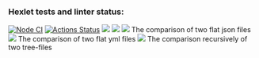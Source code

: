 ### Hexlet tests and linter status:
[![Node CI](https://github.com/Vlad-Code/frontend-project-lvl2/actions/workflows/nodejs.yml/badge.svg)](https://github.com/Vlad-Code/frontend-project-lvl2/actions/workflows/nodejs.yml)
[![Actions Status](https://github.com/Vlad-Code/frontend-project-lvl2/workflows/hexlet-check/badge.svg)](https://github.com/Vlad-Code/frontend-project-lvl2/actions)
<a href="https://codeclimate.com/github/Vlad-Code/frontend-project-lvl2/maintainability"><img src="https://api.codeclimate.com/v1/badges/a010fc98f0b8b4f282d9/maintainability" /></a>
<a href="https://codeclimate.com/github/Vlad-Code/frontend-project-lvl2/test_coverage"><img src="https://api.codeclimate.com/v1/badges/a010fc98f0b8b4f282d9/test_coverage" /></a>
<a href="https://asciinema.org/a/511753" target="_blank"><img src="https://asciinema.org/a/511753.svg" /></a>
The comparison of two flat json files
<a href="https://asciinema.org/a/512152" target="_blank"><img src="https://asciinema.org/a/512152.svg" /></a>
The comparison of two flat yml files
<a href="https://asciinema.org/a/512995" target="_blank"><img src="https://asciinema.org/a/512995.svg" /></a>
The comparison recursively of two tree-files
